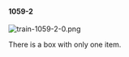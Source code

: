 #### 1059-2
![train-1059-2-0.png](https://github.com/lil-lab/nlvr/raw/master/nlvr/train/images/75/train-1059-2-0.png "train-1059-2-0.png")

There is a box with only one item.